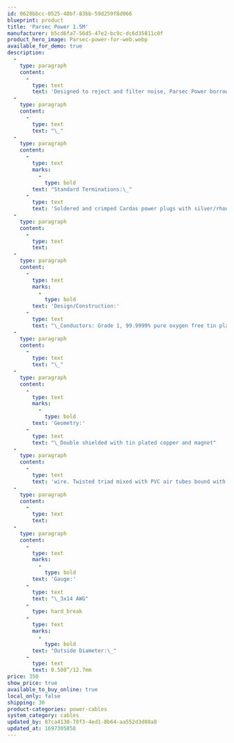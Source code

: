 ```yaml
---
id: 0628bbcc-0525-40bf-83bb-59d259f8d066
blueprint: product
title: 'Parsec Power 1.5M'
manufacturer: b5cd6fa7-56d5-47e2-bc9c-dc6d35811c0f
product_hero_image: Parsec-power-for-web.webp
available_for_demo: true
description:
  -
    type: paragraph
    content:
      -
        type: text
        text: 'Designed to reject and filter noise, Parsec Power borrows its conductors from the Clear Cygnus found higher up in the Cardas power cable line. Very flexible and suitable for both front end components and amplifiers. Brings your system to life with increased dynamics.'
  -
    type: paragraph
    content:
      -
        type: text
        text: "\_"
  -
    type: paragraph
    content:
      -
        type: text
        marks:
          -
            type: bold
        text: "Standard Terminations:\_"
      -
        type: text
        text: 'Soldered and crimped Cardas power plugs with silver/rhodium plated solid copper contacts.'
  -
    type: paragraph
    content:
      -
        type: text
        text: ​
  -
    type: paragraph
    content:
      -
        type: text
        marks:
          -
            type: bold
        text: 'Design/Construction:'
      -
        type: text
        text: "\_Conductors: Grade 1, 99.9999% pure oxygen free tin plated copper, gauge sizes scaled to Golden Ratio proportions. Cross-field layer geometry, insulated in a PTFE jacket."
  -
    type: paragraph
    content:
      -
        type: text
        text: "\_"
  -
    type: paragraph
    content:
      -
        type: text
        marks:
          -
            type: bold
        text: 'Geometry:'
      -
        type: text
        text: "\_Double shielded with tin plated copper and magnet"
  -
    type: paragraph
    content:
      -
        type: text
        text: 'wire. Twisted triad mixed with PVC air tubes bound with FEP tape wrap. Super flexible TPR outer jacket.'
  -
    type: paragraph
    content:
      -
        type: text
        text: ​
  -
    type: paragraph
    content:
      -
        type: text
        marks:
          -
            type: bold
        text: 'Gauge:'
      -
        type: text
        text: "\_3x14 AWG"
      -
        type: hard_break
      -
        type: text
        marks:
          -
            type: bold
        text: "Outside Diameter:\_"
      -
        type: text
        text: 0.500”/12.7mm
price: 350
show_price: true
available_to_buy_online: true
local_only: false
shipping: 30
product-categories: power-cables
system_category: cables
updated_by: 87ca4130-78f3-4ed1-8b64-aa552d3d08a8
updated_at: 1697305858
---
```

